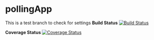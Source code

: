 # pollingApp

This is a test branch to check for settings
**Build Status**
[![Build Status](https://app.travis-ci.com/ShambhaviSeth/pollingApp.svg?token=ybxeqBJxxyz5KcMmqPNz&branch=main)](https://app.travis-ci.com/github/ShambhaviSeth/pollingApp/builds/272811328?serverType=git)

**Coverage Status**
[![Coverage Status](https://coveralls.io/repos/github/ShambhaviSeth/pollingApp/badge.svg?branch=)](https://coveralls.io/github/ShambhaviSeth/pollingApp?branch=)

